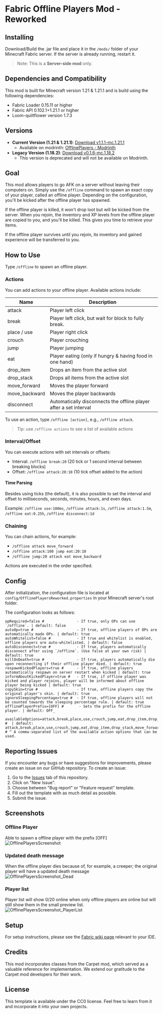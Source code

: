 # Fabric Offline Players Mod - Reworked

## Installing

Download/Build the .jar file and place it in the `/mods/` folder of your Minecraft Fabric server. If the server is already running, restart it.

> Note: This is a **Server-side mod** only.

## Dependencies and Compatibility

This mod is built for Minecraft version 1.21 & 1.21.1 and is build using the following dependencies:

- Fabric Loader 0.15.11 or higher
- Fabric API 0.102.1+1.21.1 or higher
- Loom-quiltflower version 1.7.3

## Versions

- **Current Version (1.21 & 1.21.1)**: [Download v1.1.1-mc.1.21.1](https://github.com/lilfish/Fabric_OfflinePlayersReworked/releases/tag/v1.1.1-mc.1.21.1)
    - Available on modrinth: [OfflinePlayers - Modrinth](https://modrinth.com/mod/offlineplayers)
- **Legacy Version (1.18.2)**: [Download v0.1.6-mc.1.18.2](https://github.com/lilfish/Fabric_OfflinePlayersReworked/releases/tag/v0.1.6-mc.1.18.2)
    - This version is deprecated and will not be available on Modrinth.

## Goal

This mod allows players to go AFK on a server without leaving their computers on. Simply use the `/offline` command to spawn an exact copy of your player, called an offline player. Depending on the configuration, you'll be kicked after the offline player has spawned.

If the offline player is killed, it won't drop loot but will be kicked from the server. When you rejoin, the inventory and XP levels from the offline player are copied to you, and you'll be killed. This gives you time to retrieve your items.

If the offline player survives until you rejoin, its inventory and gained experience will be transferred to you.

## How to Use

Type `/offline` to spawn an offline player.

### Actions

You can add actions to your offline player. Available actions include:

| Name          | Description                                                       |
|---------------|-------------------------------------------------------------------|
| attack        | Player left click                                                 |
| break         | Player left click, but wait for block to fully break.             |
| place / use   | Player right click                                                |
| crouch        | Player crouching                                                  |
| jump          | Player jumping                                                    |
| eat           | Player eating (only if hungry & having food in one hand)          |
| drop_item     | Drops an item from the active slot                                |
| drop_stack    | Drops all items from the active slot                              |
| move_forward  | Moves the player forward                                          |
| move_backward | Moves the player backwards                                        |
 | disconnect    | Automatically disconnects the offline player after a set interval |

To use an action, type `/offline [action]`, e.g., `/offline attack`.

> Tip: use `/offline actions` to see a list of available actions

### Interval/Offset

You can execute actions with set intervals or offsets:

- Interval: `/offline break:20` (20 tick or 1 second interval between breaking blocks)
- Offset: `/offline attack:20:10` (10 tick offset added to the action)

#### Time Parsing

Besides using ticks (the default), it is also possible to set the interval and offset to milliseconds, seconds, minutes, hours, and even days.

Example: `/offline use:100ms`, `/offline attack:1s`, `/offline attack:1.5m`, `/offline eat:0.25h`, `/offline disconnect:1d`

### Chaining

You can chain actions, for example:

- `/offline attack move_forward`
- `/offline attack:100 jump eat:20:10`
- `/offline jump:20 attack eat move_backward`

Actions are executed in the order specified.

## Config

After initialization, the configuration file is located at `config/OfflinePlayersReworked.properties` in your Minecraft server's root folder.

The configuration looks as follows:
```properties
opRequired=false #               - If true, only OPs can use `/offline`. | default: false
autoOp=true #                    - If true, offline players of OPs are automatically made OPs. | default: true
autoWhitelist=false #            - If true and whitelist is enabled, offline players are auto-whitelisted. | default: false
autoDisconnect=true #            - If true, players automatically disconnect after using `/offline`. (Use false at your own risk) | default: true
killOnDeath=true #               - If true, players automatically die upon reconnecting if their offline player died. | default: true
respawnKickedPlayers=true #      - If true, offline players automatically respawn on server restart when kicked | default: true
informAboutKickedPlayer=true #   - If true, if offline player was kicked and player rejoins, player will be informed about offline player being kicked | default: true
copySkin=true #                  - If true, offline players copy the original player's skin. | default: true
ignoreSleepingPercentage=true #  - If true, offline players will not be counted towards the sleeping percentage rule. | default: true
offlinePlayerPrefix=[OFF] #       - Sets the prefix for the offline player. | default: OFF_

availableOptions=attack,break,place,use,crouch,jump,eat,drop_item,drop_stack,move_forward,move_backward,disconnect #  | default: attack,break,place,use,crouch,jump,eat,drop_item,drop_stack,move_forward,move_backward,disconnect
# ^ A comma-separated list of the available action options that can be used.
```

## Reporting Issues

If you encounter any bugs or have suggestions for improvements, please create an issue on our GitHub repository. To create an issue:

1. Go to the [Issues](https://github.com/lilfish/Fabric_OfflinePlayersReworked/issues) tab of this repository.
2. Click on "New Issue".
3. Choose between "Bug report" or "Feature request" template.
4. Fill out the template with as much detail as possible.
5. Submit the issue.

## Screenshots

### Offline Player
Able to spawn a offline player with the prefix [OFF]
![OfflinePlayersScreenshot](https://github.com/user-attachments/assets/827503c6-101b-40ff-bfc9-f511f7a2160e)

### Updated death message
When the offline player dies because of, for example, a creeper; the original player will have a updated death message
![OfflinePlayersScreenshot_Dead](https://github.com/user-attachments/assets/4a244c99-8714-4092-8bf0-16f9ec261ca2)

### Player list
Player list will show 0/20 online when only offline players are online but will still show them in the small preview list.
![OfflinePlayersScreenshot_PlayerList](https://github.com/user-attachments/assets/baf13a2a-9f8b-49fb-bb5e-c77c1a16ffa5)


## Setup

For setup instructions, please see the [Fabric wiki page](https://fabricmc.net/wiki/tutorial:setup) relevant to your IDE.

## Credits

This mod incorporates classes from the Carpet mod, which served as a valuable reference for implementation. We extend our gratitude to the Carpet mod developers for their work.

## License

This template is available under the CC0 license. Feel free to learn from it and incorporate it into your own projects.
